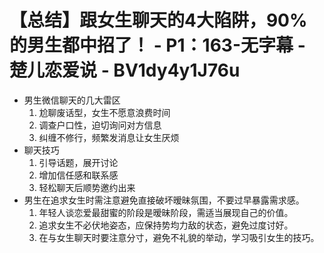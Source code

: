 # 【总结】跟女生聊天的4大陷阱，90%的男生都中招了！ - P1：163-无字幕 - 楚儿恋爱说 - BV1dy4y1J76u

-   男生微信聊天的几大雷区
    1.  尬聊废话型，女生不愿意浪费时间
    2.  调查户口性，迫切询问对方信息
    3.  纠缠不修行，频繁发消息让女生厌烦
-   聊天技巧
    1.  引导话题，展开讨论
    2.  增加信任感和联系感
    3.  轻松聊天后顺势邀约出来
-   男生在追求女生时需注意避免直接破坏暧昧氛围，不要过早暴露需求感。
    1.  年轻人谈恋爱最甜蜜的阶段是暧昧阶段，需适当展现自己的价值。
    2.  追求女生不必伏地姿态，应保持势均力敌的状态，避免过度讨好。
    3.  在与女生聊天时要注意分寸，避免不礼貌的举动，学习吸引女生的技巧。